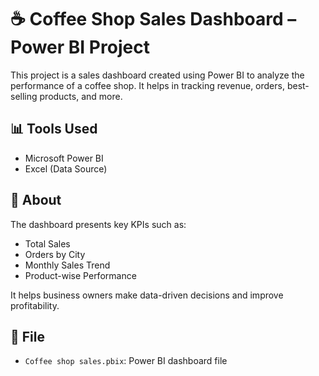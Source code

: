 # ☕ Coffee Shop Sales Dashboard – Power BI Project

This project is a sales dashboard created using Power BI to analyze the performance of a coffee shop. It helps in tracking revenue, orders, best-selling products, and more.

## 📊 Tools Used
- Microsoft Power BI
- Excel (Data Source)

## 📌 About
The dashboard presents key KPIs such as:
- Total Sales
- Orders by City
- Monthly Sales Trend
- Product-wise Performance

It helps business owners make data-driven decisions and improve profitability.

## 📁 File
- `Coffee shop sales.pbix`: Power BI dashboard file
